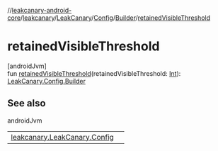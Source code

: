 //[leakcanary-android-core](../../../../../index.md)/[leakcanary](../../../index.md)/[LeakCanary](../../index.md)/[Config](../index.md)/[Builder](index.md)/[retainedVisibleThreshold](retained-visible-threshold.md)

# retainedVisibleThreshold

[androidJvm]\
fun [retainedVisibleThreshold](retained-visible-threshold.md)(retainedVisibleThreshold: [Int](https://kotlinlang.org/api/latest/jvm/stdlib/kotlin/-int/index.html)): [LeakCanary.Config.Builder](index.md)

## See also

androidJvm

| | |
|---|---|
| [leakcanary.LeakCanary.Config](../retained-visible-threshold.md) |  |
